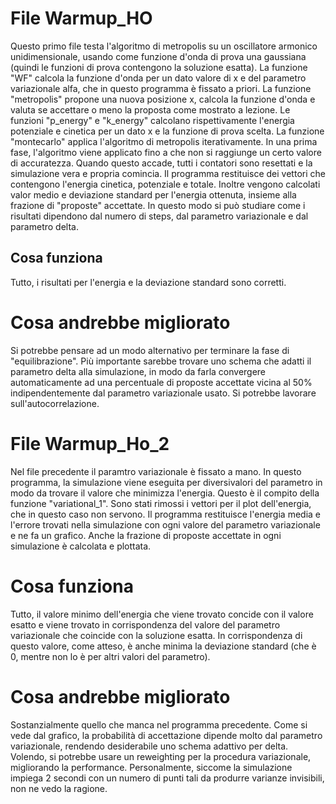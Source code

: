 # File Warmup_HO

Questo primo file testa l'algoritmo di metropolis su un oscillatore armonico unidimensionale, usando come
funzione d'onda di prova una gaussiana (quindi le funzioni di prova contengono la soluzione esatta). La 
funzione "WF" calcola la funzione d'onda per un dato valore di x e del parametro variazionale alfa, che in 
questo programma è fissato a priori. La funzione "metropolis" propone una nuova posizione x, calcola la 
funzione d'onda e valuta se accettare o meno la proposta come mostrato a lezione. Le funzioni "p_energy"
e "k_energy" calcolano rispettivamente l'energia potenziale e cinetica per un dato x e la funzione di prova
scelta. La funzione "montecarlo" applica l'algoritmo di metropolis iterativamente. In una prima fase, l'algoritmo
viene applicato fino a che non si raggiunge un certo valore di accuratezza. Quando questo accade, tutti i 
contatori sono resettati e la simulazione vera e propria comincia. Il programma restituisce dei vettori che 
contengono l'energia cinetica, potenziale e totale. Inoltre vengono calcolati valor medio e deviazione standard
per l'energia ottenuta, insieme alla frazione di "proposte" accettate. In questo modo si può studiare come 
i risultati dipendono dal numero di steps, dal parametro variazionale e dal parametro delta.

## Cosa funziona

Tutto, i risultati per l'energia e la deviazione standard sono corretti. 

# Cosa andrebbe migliorato
Si potrebbe pensare ad un modo alternativo per terminare la fase di "equilibrazione". Più importante sarebbe
trovare uno schema che adatti il parametro delta alla simulazione, in modo da farla convergere automaticamente 
ad una percentuale di proposte accettate vicina al 50% indipendentemente dal parametro variazionale usato. Si 
potrebbe lavorare sull'autocorrelazione.

# File Warmup_Ho_2

Nel file precedente il paramtro variazionale è fissato a mano. In questo programma, la simulazione viene eseguita
per diversivalori del parametro in modo da trovare il valore che minimizza l'energia. Questo è il compito della 
funzione "variational_1". Sono stati rimossi i vettori per il plot dell'energia, che in questo caso non servono.
Il programma restituisce l'energia media e l'errore trovati nella simulazione con ogni valore del parametro variazionale
e ne fa un grafico. Anche la frazione di proposte accettate in ogni simulazione è calcolata e plottata. 

# Cosa funziona

Tutto, il valore minimo dell'energia che viene trovato concide con il valore esatto e viene trovato in corrispondenza
del valore del parametro variazionale che coincide con la soluzione esatta. In corrispondenza di questo valore,
come atteso, è anche minima la deviazione standard (che è 0, mentre non lo è per altri valori del parametro). 

# Cosa andrebbe migliorato

Sostanzialmente quello che manca nel programma precedente. Come si vede dal grafico, la probabilità di accettazione
dipende molto dal parametro variazionale, rendendo desiderabile uno schema adattivo per delta. Volendo, si potrebbe 
usare un reweighting per la procedura variazionale, migliorando la performance. Personalmente, siccome la simulazione 
impiega 2 secondi con un numero di punti tali da produrre varianze invisibili, non ne vedo la ragione. 
